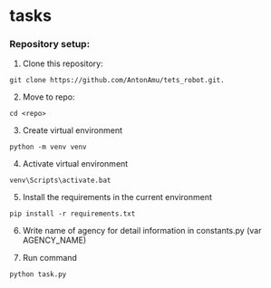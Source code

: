 # tasks
### Repository setup:
1. Clone this repository:
```
git clone https://github.com/AntonAmu/tets_robot.git.
```
2. Move to repo:
```
cd <repo>
```
3. Create virtual environment
```
python -m venv venv 
```
4. Activate virtual environment
```
venv\Scripts\activate.bat
```
5. Install the requirements in the current environment
```
pip install -r requirements.txt
```
6. Write name of agency for detail information in constants.py (var AGENCY_NAME)

7. Run command
```
python task.py
```
